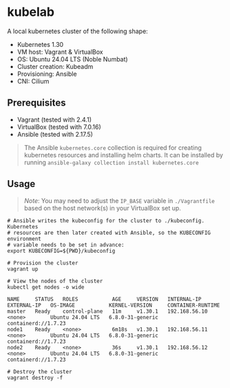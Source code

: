 # kubelab

A local kubernetes cluster of the following shape:

- Kubernetes 1.30
- VM host: Vagrant & VirtualBox
- OS: Ubuntu 24.04 LTS (Noble Numbat)
- Cluster creation: Kubeadm
- Provisioning: Ansible
- CNI: Cilium

## Prerequisites

* Vagrant (tested with 2.4.1)
* VirtualBox (tested with 7.0.16)
* Ansible (tested with 2.17.5)

> The Ansible `kubernetes.core` collection is required for creating kubernetes
  resources and installing helm charts. It can be installed by running
  `ansible-galaxy collection install kubernetes.core`

## Usage

> *Note*: You may need to adjust the `IP_BASE` variable in `./Vagrantfile` based
  on the host network(s) in your VirtualBox set up.

```shell
# Ansible writes the kubeconfig for the cluster to ./kubeconfig. Kubernetes
# resources are then later created with Ansible, so the KUBECONFIG environment
# variable needs to be set in advance:
export KUBECONFIG=${PWD}/kubeconfig

# Provision the cluster
vagrant up

# View the nodes of the cluster
kubectl get nodes -o wide

NAME     STATUS   ROLES           AGE     VERSION   INTERNAL-IP     EXTERNAL-IP   OS-IMAGE           KERNEL-VERSION     CONTAINER-RUNTIME
master   Ready    control-plane   11m     v1.30.1   192.168.56.10   <none>        Ubuntu 24.04 LTS   6.8.0-31-generic   containerd://1.7.23
node1    Ready    <none>          6m18s   v1.30.1   192.168.56.11   <none>        Ubuntu 24.04 LTS   6.8.0-31-generic   containerd://1.7.23
node2    Ready    <none>          36s     v1.30.1   192.168.56.12   <none>        Ubuntu 24.04 LTS   6.8.0-31-generic   containerd://1.7.23

# Destroy the cluster
vagrant destroy -f
```
